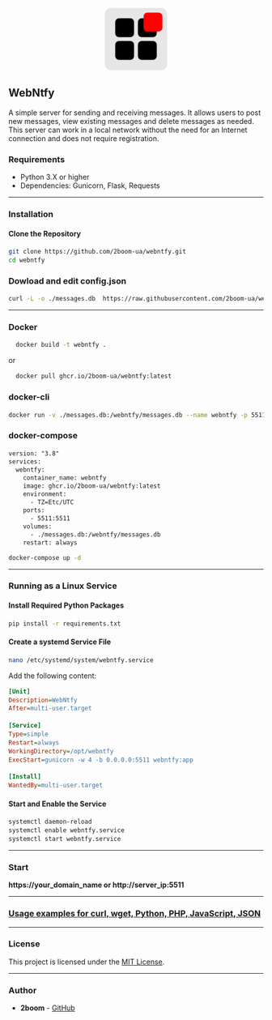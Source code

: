 <div align="center">  
    <img src="https://github.com/2boom-ua/webntfy/blob/main/icon.png?raw=true" alt="" width="124" height="124">
</div>

## WebNtfy

A simple server for sending and receiving messages. It allows users to post new messages, view existing messages and delete messages as needed. This server can work in a local network without the need for an Internet connection and does not require registration.

### Requirements

- Python 3.X or higher
- Dependencies: Gunicorn, Flask, Requests

---
### Installation

#### Clone the Repository

```bash
git clone https://github.com/2boom-ua/webntfy.git
cd webntfy
```
### Dowload and edit config.json
```bash
curl -L -o ./messages.db  https://raw.githubusercontent.com/2boom-ua/webntfy/main/messages.db
```
---
### Docker
```bash
  docker build -t webntfy .
```
or
```bash
  docker pull ghcr.io/2boom-ua/webntfy:latest
```

### docker-cli
```bash
docker run -v ./messages.db:/webntfy/messages.db --name webntfy -p 5511:5511 -e TZ=UTC ghcr.io/2boom-ua/webntfy:latest 
```
### docker-compose
```
version: "3.8"
services:
  webntfy:
    container_name: webntfy
    image: ghcr.io/2boom-ua/webntfy:latest
    environment:
      - TZ=Etc/UTC
    ports:
      - 5511:5511
    volumes:
      - ./messages.db:/webntfy/messages.db
    restart: always
```

```bash
docker-compose up -d
```

---
### Running as a Linux Service

#### Install Required Python Packages

```bash
pip install -r requirements.txt
```
#### Create a systemd Service File

```bash
nano /etc/systemd/system/webntfy.service
```

Add the following content:

```ini
[Unit]
Description=WebNtfy
After=multi-user.target

[Service]
Type=simple
Restart=always
WorkingDirectory=/opt/webntfy
ExecStart=gunicorn -w 4 -b 0.0.0.0:5511 webntfy:app

[Install]
WantedBy=multi-user.target
```

#### Start and Enable the Service

```bash
systemctl daemon-reload
systemctl enable webntfy.service
systemctl start webntfy.service
```
---

### Start

**https://your_domain_name or http://server_ip:5511**

---

### [Usage examples for curl, wget, Python, PHP, JavaScript, JSON](usage.md)

---

### License

This project is licensed under the [MIT License](https://opensource.org/licenses/MIT).

---

### Author

- **2boom** - [GitHub](https://github.com/2boom-ua)

